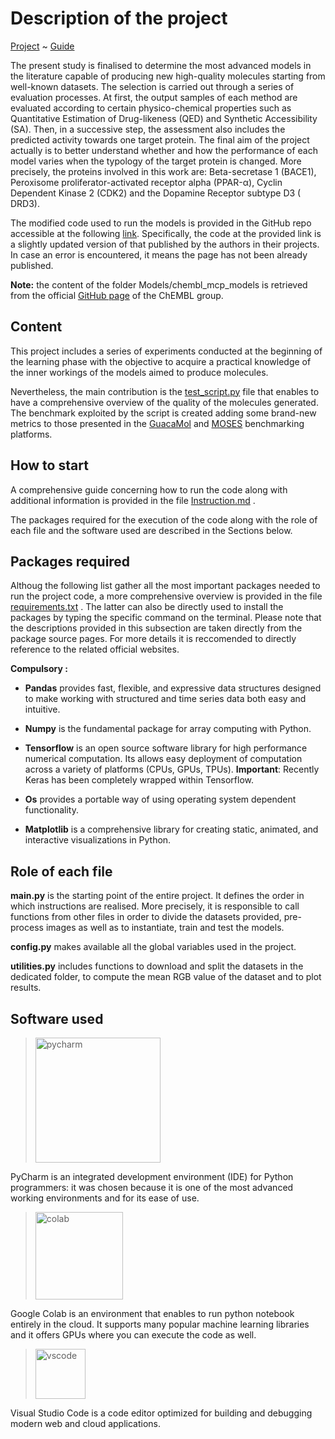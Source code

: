 # Description of the project

[Project](https://github.com/EdoardoGruppi/Graph_Based_Learning_For_Drug_Discovery) ~ [Guide](https://github.com/EdoardoGruppi/Graph_Based_Learning_For_Drug_Discovery/blob/main/Instructions.md)

The present study is finalised to determine the most advanced models in the literature capable of producing new
high-quality molecules starting from well-known datasets. The selection is carried out through a series of evaluation
processes. At first, the output samples of each method are evaluated according to certain physico-chemical properties
such as Quantitative Estimation of Drug-likeness (QED) and Synthetic Accessibility (SA). Then, in a successive step, the
assessment also includes the predicted activity towards one target protein. The final aim of the project actually is to
better understand whether and how the performance of each model varies when the typology of the target protein is
changed. More precisely, the proteins involved in this work are:  Beta-secretase 1 (BACE1), Peroxisome
proliferator-activated receptor alpha (PPAR-α), Cyclin Dependent Kinase 2 (CDK2) and the Dopamine Receptor subtype D3 (
DRD3).

The modified code used to run the models is provided in the GitHub repo accessible at the
following [link](https://github.com/EdoardoGruppi/Drug_Design_Models). Specifically, the code at the provided link is a
slightly updated version of that published by the authors in their projects. In case an error is encountered, it means
the page has not been already published.

**Note:** the content of the folder Models/chembl_mcp_models is retrieved from the official
[GitHub page](https://github.com/chembl/of_conformal) of the ChEMBL group.

## Content

This project includes a series of experiments conducted at the beginning of the learning phase with the objective to
acquire a practical knowledge of the inner workings of the models aimed to produce molecules.

Nevertheless, the main contribution is
the [test_script.py](https://github.com/EdoardoGruppi/Deep_Understanding_of_AI_Based_Drug_Discovery/blob/main/test_script.py)
file that enables to have a comprehensive overview of the quality of the molecules generated. The benchmark exploited by
the script is created adding some brand-new metrics to those presented in
the [GuacaMol](https://github.com/BenevolentAI/guacamol) and [MOSES](https://github.com/molecularsets/moses)
benchmarking platforms.

## How to start

A comprehensive guide concerning how to run the code along with additional information is provided in the
file [Instruction.md](https://github.com/EdoardoGruppi/Graph_Based_Learning_For_Drug_Discovery/blob/main/Instructions.md)
.

The packages required for the execution of the code along with the role of each file and the software used are described
in the Sections below.

## Packages required

Althoug the following list gather all the most important packages needed to run the project code, a more comprehensive
overview is provided in the
file [requirements.txt](https://github.com/EdoardoGruppi/Graph_Based_Learning_For_Drug_Discovery/blob/main/requirements.txt)
. The latter can also be directly used to install the packages by typing the specific command on the terminal. Please
note that the descriptions provided in this subsection are taken directly from the package source pages. For more
details it is reccomended to directly reference to the related official websites.

**Compulsory :**

- **Pandas** provides fast, flexible, and expressive data structures designed to make working with structured and time
  series data both easy and intuitive.

- **Numpy** is the fundamental package for array computing with Python.

- **Tensorflow** is an open source software library for high performance numerical computation. Its allows easy
  deployment of computation across a variety of platforms (CPUs, GPUs, TPUs). **Important**: Recently Keras has been
  completely wrapped within Tensorflow.

- **Os** provides a portable way of using operating system dependent functionality.

- **Matplotlib** is a comprehensive library for creating static, animated, and interactive visualizations in Python.

## Role of each file

**main.py** is the starting point of the entire project. It defines the order in which instructions are realised. More
precisely, it is responsible to call functions from other files in order to divide the datasets provided, pre-process
images as well as to instantiate, train and test the models.

**config.py** makes available all the global variables used in the project.

**utilities.py** includes functions to download and split the datasets in the dedicated folder, to compute the mean RGB
value of the dataset and to plot results.

## Software used

> <img src="https://financesonline.com/uploads/2019/08/PyCharm_Logo1.png" width="200" alt="pycharm">

PyCharm is an integrated development environment (IDE) for Python programmers: it was chosen because it is one of the
most advanced working environments and for its ease of use.

> <img src="https://cdn-images-1.medium.com/max/1200/1*Lad06lrjlU9UZgSTHUoyfA.png" width="140" alt="colab">

Google Colab is an environment that enables to run python notebook entirely in the cloud. It supports many popular
machine learning libraries and it offers GPUs where you can execute the code as well.

> <img src="https://user-images.githubusercontent.com/674621/71187801-14e60a80-2280-11ea-94c9-e56576f76baf.png" width="80" alt="vscode">

Visual Studio Code is a code editor optimized for building and debugging modern web and cloud applications.
